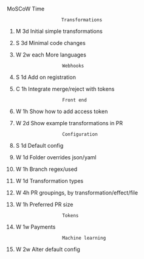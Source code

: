 MoSCoW		Time

						Transformations
1. M			3d				Initial simple transformations
2. S			3d				Minimal code changes
3. W			2w each			More languages


						Webhooks
1. S			1d				Add on registration
2. C			1h				Integrate merge/reject with tokens


						Front end
1. W			1h				Show how to add access token
2. W			2d				Show example transformations in PR


						Configuration
1. S			1d				Default config
2. W			1d				Folder overrides json/yaml
3. W			1h				Branch regex/used
4. W			1d				Transformation types
5. W			4h				PR groupings, by transformation/effect/file
6. W			1h				Preferred PR size


						Tokens
1. W			1w				Payments


						Machine learning
1. W			2w				Alter default config
